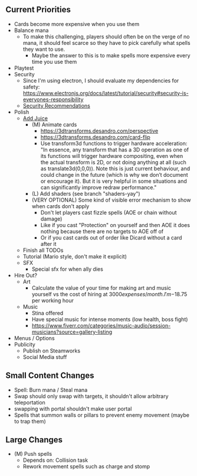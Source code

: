 ## Current Priorities
- Cards become more expensive when you use them
- Balance mana
  - To make this challenging, players should often be on the verge of no mana, it should feel scarce so they have to pick carefully what spells they want to use.
    - Maybe the answer to this is to make spells more expensive every time you use them
- Playtest
- Security
    - Since I'm using electron, I should evaluate my dependencies for safety: https://www.electronjs.org/docs/latest/tutorial/security#security-is-everyones-responsibility
    - [Security Recommendations](https://www.electronjs.org/docs/latest/tutorial/security#checklist-security-recommendations)
- Polish
    - [Add Juice](https://itch.io/b/1219/gamedev-pro)
        - (M) Animate cards
            - https://3dtransforms.desandro.com/perspective
            - https://3dtransforms.desandro.com/card-flip
            - Use transform3d functions to trigger hardware acceleration: "In essence, any transform that has a 3D operation as one of its functions will trigger hardware compositing, even when the actual transform is 2D, or not doing anything at all (such as translate3d(0,0,0)). Note this is just current behaviour, and could change in the future (which is why we don’t document or encourage it). But it is very helpful in some situations and can significantly improve redraw performance."
        - (L) Add shaders (see branch "shaders-yay")
        - (VERY OPTIONAL) Some kind of visible error mechanism to show when cards don't apply
            - Don't let players cast fizzle spells (AOE or chain without damage)
            - Like if you cast "Protection" on yourself and then AOE it does nothing because there are no targets to AOE off of
            - Or if you cast cards out of order like Dicard without a card after it
    - Finish all TODOs
    - Tutorial (Mario style, don't make it explicit)
    - SFX
        - Special sfx for when ally dies
- Hire Out?
    - Art
        - Calculate the value of your time for making art and music yourself vs the cost of hiring at $3000 expenses / month.  I'm -$18.75 per working hour
    - Music
        - Stina offered
        - Have special music for intense moments (low health, boss fight)
        - https://www.fiverr.com/categories/music-audio/session-musicians?source=gallery-listing
- Menus / Options
- Publicity
    - Publish on Steamworks
    - Social Media stuff
## Small Content Changes
- Spell: Burn mana / Steal mana
- Swap should only swap with targets, it shouldn't allow arbitrary teleportation
- swapping with portal shouldn't make user portal
- Spells that summon walls or pillars to prevent enemy movement (maybe to trap them)
## Large Changes
- (M) Push spells
  - Depends on: Collision task
  - Rework movement spells such as charge and stomp
